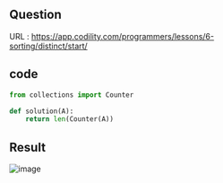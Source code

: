 ## Question

URL : https://app.codility.com/programmers/lessons/6-sorting/distinct/start/

## code
```python
from collections import Counter

def solution(A):
    return len(Counter(A))
```

## Result

![image](https://user-images.githubusercontent.com/84619866/147856953-13ec1de4-f32b-4c51-be1a-b2fe77008435.png)
